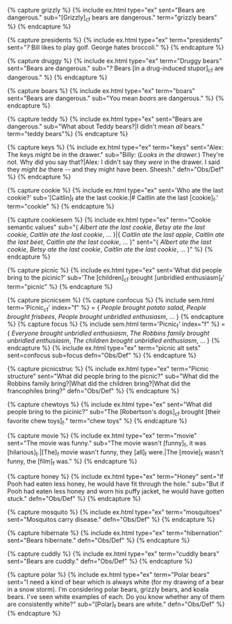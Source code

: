 <!-- Grizzly bears -->
{% capture grizzly %}
{% include ex.html type="ex" sent="Bears are dangerous." sub="[Grizzly]<sub>cf</sub> bears are dangerous." term="grizzly bears" %}
{% endcapture %}

<!-- Presidents -->
{% capture presidents %}
{% include ex.html type="ex" term="presidents" sent="<em>?&nbsp;</em>Bill likes to play golf. George hates broccoli." %}
{% endcapture %}

<!-- Druggy bears -->
{% capture druggy %}
{% include ex.html type="ex" term="Druggy bears" sent="Bears are dangerous." sub="<em>?&nbsp;</em>Bears [in a drug-induced stupor]<sub>cf</sub> are dangerous." %}
{% endcapture %}

<!-- Boars -->
{% capture boars %}
{% include ex.html type="ex" term="boars" sent="Bears are dangerous." sub="You mean <em>boars</em> are dangerous." %}
{% endcapture %}

<!-- Teddy bears -->
{% capture teddy %}
{% include ex.html type="ex" sent="Bears are dangerous." sub="What about Teddy bears?|I didn't mean <em>all</em> bears." term="teddy bears"%}
{% endcapture %}

<!-- Keys -->
{% capture keys %}
{% include ex.html type="ex" term="keys" sent="Alex: The keys might be in the drawer." sub="Billy: (<em>Looks in the drawer.</em>) They're not. Why did you say that?|Alex: I didn't say they <em>were</em> in the drawer. I said they <em>might be</em> there -- and they might have been. Sheesh." defn="Obs/Def" %}
{% endcapture %}

<!-- Cookie -->
{% capture cookie %}
{% include ex.html type="ex" sent='Who ate the last cookie?' sub='[Caitlin]<sub>f</sub> ate the last cookie.|# Caitlin ate the last [cookie]<sub>f</sub>.' term="cookie" %} 
{% endcapture %}

<!-- Cookie sem -->
{% capture cookiesem %}
{% include ex.html type="ex" term="Cookie semantic values" sub="{ <em>Albert ate the last cookie</em>, <em>Betsy ate the last cookie</em>, <em>Caitlin ate the last cookie</em>, ... }|{ <em>Caitlin ate the last apple</em>, <em>Caitlin ate the last beet</em>, <em>Caitlin ate the last cookie</em>, ... }" sent="{ <em>Albert ate the last cookie</em>, <em>Betsy ate the last cookie</em>, <em>Caitlin ate the last cookie</em>, ... }" %}
{% endcapture %}

<!-- Picnic -->
{% capture picnic %}
{% include ex.html type="ex" sent='What did people bring to the picinic?' sub='The [children]<sub>cf</sub> brought [unbridled enthusiasm]<sub>f</sub>' term="picnic" %}
{% endcapture %}

<!-- Picnic sem -->
{% capture picnicsem %}
{% capture confocus %}
{% include sem.html term='Picnic<sub>cf</sub>' index="f" %} = { <em>People brought potato salad</em>, <em>People brought frisbees</em>, <em>People brought unbridled enthusiasm</em>, ... }
{% endcapture %}
{% capture focus %}
{% include sem.html term='Picnic<sub>f</sub>' index="f" %} = { <em>Everyone brought unbridled enthusiasm</em>, <em>The Robbins family brought unbridled enthusiasm</em>, <em>The children brought unbridled enthusiasm</em>, ... }
{% endcapture %}
{% include ex.html type="ex" term="picnic alt sets" sent=confocus sub=focus defn="Obs/Def" %}
{% endcapture %}

<!-- Picnic structure -->
{% capture picnicstruc %}
{% include ex.html type="ex" term="Picnic structure" sent="What did people bring to the picnic?" sub="What did the Robbins family bring?|What did the children bring?|What did the francophiles bring?" defn="Obs/Def" %}
{% endcapture %}

<!-- Chew toys -->
{% capture chewtoys %}
{% include ex.html type="ex" sent="What did people bring to the picinic?" sub="The [Robertson's dogs]<sub>cf</sub> brought [their favorite chew toys]<sub>f</sub>." term="chew toys" %}
{% endcapture %}

<!-- Movie -->
{% capture movie %}
{% include ex.html type="ex" term="movie" sent="The movie was funny." sub="The movie wasn't [funny]<sub>f</sub>, it was [hilarious]<sub>f</sub>.|[The]<sub>f</sub> movie wasn't funny, they [all]<sub>f</sub> were.|The [movie]<sub>f</sub> wasn't funny, the [film]<sub>f</sub> was." %}
{% endcapture %}

<!-- Honey -->
{% capture honey %}
{% include ex.html type="ex" term="Honey" sent="If Pooh had eaten less honey, he would have fit through the hole." sub="But if Pooh had eaten less honey and worn his puffy jacket, he would have gotten stuck." defn="Obs/Def" %}
{% endcapture %}

<!-- Mosquitoes -->
{% capture mosquito %}
{% include ex.html type="ex" term="mosquitoes" sent="Mosquitos carry disease." defn="Obs/Def" %}
{% endcapture %}

<!-- Hibernate -->
{% capture hibernate %}
{% include ex.html type="ex" term="hibernation" sent="Bears hibernate." defn="Obs/Def" %}
{% endcapture %}

<!-- Cuddly bears -->
{% capture cuddly %}
{% include ex.html type="ex" term="cuddly bears" sent="Bears are cuddly." defn="Obs/Def" %}
{% endcapture %}

<!-- Polar bears -->
{% capture polar %}
{% include ex.html type="ex" term="Polar bears" sent="I need a kind of bear which is always white (for my drawing of a bear in a snow storm). I'm considering polar bears, grizzly bears, and koala bears. I've seen white examples of each. Do you know whether any of them are consistently white?" sub="[Polar]<sub>f</sub> bears are white." defn="Obs/Def" %}
{% endcapture %}
